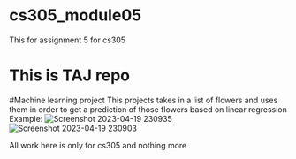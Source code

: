 # cs305_module05
This for assignment 5  for cs305

# This is TAJ repo 

#Machine learning project 
This projects takes in a list of flowers and uses them in order to get a prediction of those flowers based on linear regression
Example:
![Screenshot 2023-04-19 230935](https://user-images.githubusercontent.com/91396116/233273472-8ae77ce7-d0ce-44e5-8512-5457e3b01da9.png)
![Screenshot 2023-04-19 230903](https://user-images.githubusercontent.com/91396116/233273491-59345de5-6684-4ec7-a654-adb6139f3212.png)

All work here is only for cs305 and nothing more 
